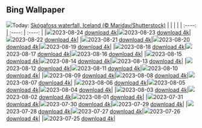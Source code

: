 ## Bing Wallpaper
![](./wallpaper/2023-08-24.jpg)Today: [Skógafoss waterfall, Iceland (© Maridav/Shutterstock)](./wallpaper/2023-08-24.jpg)
|      |      |      |
| :----: | :----: | :----: |
|![](./wallpaper/2023-08-24_sm.jpg)2023-08-24 [download 4k](./wallpaper/2023-08-24.jpg)|![](./wallpaper/2023-08-23_sm.jpg)2023-08-23 [download 4k](./wallpaper/2023-08-23.jpg)|![](./wallpaper/2023-08-22_sm.jpg)2023-08-22 [download 4k](./wallpaper/2023-08-22.jpg)|
|![](./wallpaper/2023-08-21_sm.jpg)2023-08-21 [download 4k](./wallpaper/2023-08-21.jpg)|![](./wallpaper/2023-08-20_sm.jpg)2023-08-20 [download 4k](./wallpaper/2023-08-20.jpg)|![](./wallpaper/2023-08-19_sm.jpg)2023-08-19 [download 4k](./wallpaper/2023-08-19.jpg)|
|![](./wallpaper/2023-08-18_sm.jpg)2023-08-18 [download 4k](./wallpaper/2023-08-18.jpg)|![](./wallpaper/2023-08-17_sm.jpg)2023-08-17 [download 4k](./wallpaper/2023-08-17.jpg)|![](./wallpaper/2023-08-16_sm.jpg)2023-08-16 [download 4k](./wallpaper/2023-08-16.jpg)|
|![](./wallpaper/2023-08-15_sm.jpg)2023-08-15 [download 4k](./wallpaper/2023-08-15.jpg)|![](./wallpaper/2023-08-14_sm.jpg)2023-08-14 [download 4k](./wallpaper/2023-08-14.jpg)|![](./wallpaper/2023-08-13_sm.jpg)2023-08-13 [download 4k](./wallpaper/2023-08-13.jpg)|
|![](./wallpaper/2023-08-12_sm.jpg)2023-08-12 [download 4k](./wallpaper/2023-08-12.jpg)|![](./wallpaper/2023-08-11_sm.jpg)2023-08-11 [download 4k](./wallpaper/2023-08-11.jpg)|![](./wallpaper/2023-08-10_sm.jpg)2023-08-10 [download 4k](./wallpaper/2023-08-10.jpg)|
|![](./wallpaper/2023-08-09_sm.jpg)2023-08-09 [download 4k](./wallpaper/2023-08-09.jpg)|![](./wallpaper/2023-08-08_sm.jpg)2023-08-08 [download 4k](./wallpaper/2023-08-08.jpg)|![](./wallpaper/2023-08-07_sm.jpg)2023-08-07 [download 4k](./wallpaper/2023-08-07.jpg)|
|![](./wallpaper/2023-08-06_sm.jpg)2023-08-06 [download 4k](./wallpaper/2023-08-06.jpg)|![](./wallpaper/2023-08-05_sm.jpg)2023-08-05 [download 4k](./wallpaper/2023-08-05.jpg)|![](./wallpaper/2023-08-04_sm.jpg)2023-08-04 [download 4k](./wallpaper/2023-08-04.jpg)|
|![](./wallpaper/2023-08-03_sm.jpg)2023-08-03 [download 4k](./wallpaper/2023-08-03.jpg)|![](./wallpaper/2023-08-02_sm.jpg)2023-08-02 [download 4k](./wallpaper/2023-08-02.jpg)|![](./wallpaper/2023-08-01_sm.jpg)2023-08-01 [download 4k](./wallpaper/2023-08-01.jpg)|
|![](./wallpaper/2023-07-31_sm.jpg)2023-07-31 [download 4k](./wallpaper/2023-07-31.jpg)|![](./wallpaper/2023-07-30_sm.jpg)2023-07-30 [download 4k](./wallpaper/2023-07-30.jpg)|![](./wallpaper/2023-07-29_sm.jpg)2023-07-29 [download 4k](./wallpaper/2023-07-29.jpg)|
|![](./wallpaper/2023-07-28_sm.jpg)2023-07-28 [download 4k](./wallpaper/2023-07-28.jpg)|![](./wallpaper/2023-07-27_sm.jpg)2023-07-27 [download 4k](./wallpaper/2023-07-27.jpg)|![](./wallpaper/2023-07-26_sm.jpg)2023-07-26 [download 4k](./wallpaper/2023-07-26.jpg)|
|![](./wallpaper/2023-07-25_sm.jpg)2023-07-25 [download 4k](./wallpaper/2023-07-25.jpg)|